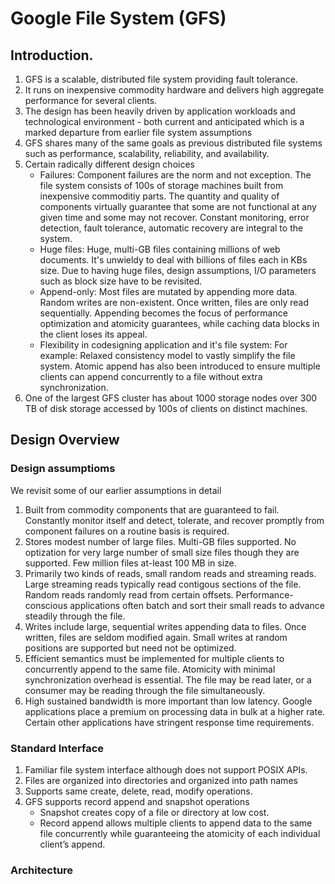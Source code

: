 # Google File System (GFS)

## Introduction.
1. GFS is a scalable, distributed file system providing fault tolerance. 
2. It runs on inexpensive commodity hardware and delivers high aggregate performance for several clients.
3. The design has been heavily driven by application workloads and technological environment - both current and anticipated which is a marked departure from earlier file system assumptions
4. GFS shares many of the same goals as previous distributed file systems such as performance, scalability, reliability, and availability.
5. Certain radically different design choices 
    - Failures: Component failures are the norm and not exception. The file system consists of 100s of storage machines built from inexpensive commoditiy parts. The quantity and quality of components virtually guarantee that some are not functional at any given time and some may not recover. Constant monitoring, error detection, fault tolerance, automatic recovery are integral to the system.
    - Huge files: Huge, multi-GB files containing millions of web documents. It's unwieldy to deal with billions of files each in KBs size. Due to having huge files, design assumptions, I/O parameters such as block size have to be revisited.
    - Append-only: Most files are mutated by appending more data. Random writes are non-existent. Once written, files are only read sequentially. Appending becomes the focus of performance optimization and atomicity guarantees, while caching data blocks in the client loses its appeal.
    - Flexibility in codesigning application and it's file system: For example: Relaxed consistency model to vastly simplify the file system. Atomic append has also been introduced to ensure multiple clients can append concurrently to a file without extra synchronization.
6. One of the largest GFS cluster has about 1000 storage nodes over 300 TB of disk storage accessed by 100s of clients on distinct machines.

## Design Overview

### Design assumptioms
We revisit some of our earlier assumptions in detail
1. Built from commodity components that are guaranteed to fail. Constantly monitor
itself and detect, tolerate, and recover promptly from component failures on a routine basis is required.
2. Stores modest number of large files. Multi-GB files supported. No optization for very large number of small size files though they are supported. Few million files at-least 100 MB in size.
3. Primarily two kinds of reads, small random reads and streaming reads. Large streaming reads typically read contigous sections of the file. Random reads randomly read from certain offsets. Performance-conscious applications often batch and sort their small reads to advance steadily through the file.
4. Writes include large, sequential writes appending data to files. Once written, files are seldom modified again. Small writes at random positions are supported but need not be optimized.
5. Efficient semantics must be implemented for multiple clients to concurrently append to the same file. Atomicity with minimal synchronization overhead is essential. The file may be read later, or a consumer may be reading through the file simultaneously.
6. High sustained bandwidth is more important than low latency. Google applications place a premium on processing data in bulk at a higher rate. Certain other applications have stringent response time requirements.

### Standard Interface
1. Familiar file system interface although does not support POSIX APIs.
2. Files are organized into directories and organized into path names
3. Supports same create, delete, read, modify operations.
4. GFS supports record append and snapshot operations
    - Snapshot creates copy of a file or directory at low cost.
    - Record append allows multiple clients to append data to the same file concurrently while guaranteeing the atomicity of each individual client’s append.

### Architecture